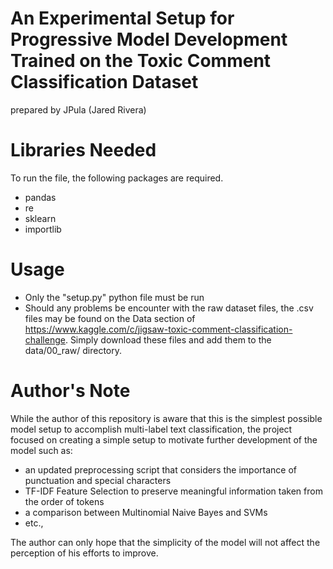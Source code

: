 # An Experimental Setup for Progressive Model Development Trained on the Toxic Comment Classification Dataset 

prepared by JPula (Jared Rivera)

# Libraries Needed

To run the file, the following packages are required.

* pandas
* re
* sklearn
* importlib

# Usage

* Only the "setup.py" python file must be run
* Should any problems be encounter with the raw dataset files, the .csv files may be found on the Data section of
  https://www.kaggle.com/c/jigsaw-toxic-comment-classification-challenge. Simply download these files and add them to the data/00_raw/
  directory.
  

# Author's Note

While the author of this repository is aware that this is the simplest possible model setup to accomplish multi-label text classification, the project focused on creating a simple setup to motivate further development of the model such as:  
- an updated preprocessing script that considers the importance of punctuation and special characters
- TF-IDF Feature Selection to preserve meaningful information taken from the order of tokens
- a comparison between Multinomial Naive Bayes and SVMs
- etc.,

The author can only hope that the simplicity of the model will not affect the perception of his efforts to improve.
